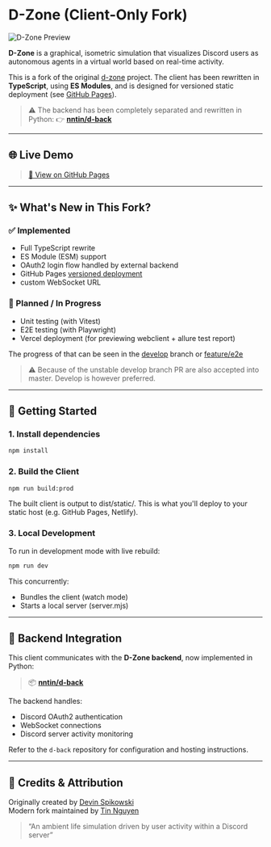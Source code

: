 # D-Zone (Client-Only Fork)

![D-Zone Preview](http://i.imgur.com/PLh059j.gif)

**D-Zone** is a graphical, isometric simulation that visualizes Discord users as autonomous agents in a virtual world based on real-time activity.

This is a fork of the original [d-zone](https://github.com/vegeta897/d-zone) project. The client has been rewritten in **TypeScript**, using **ES Modules**, and is designed for versioned static deployment (see [GitHub Pages](https://github.com/nntin/d-zone/tree/gh-pages)).

> ⚠️ The backend has been completely separated and rewritten in Python:
> 👉 [**nntin/d-back**](https://github.com/nntin/d-back)

---

## 🌐 Live Demo

> [🔗 View on GitHub Pages](https://nntin.github.io/d-zone)

---

## ✨ What's New in This Fork?

### ✅ Implemented

- Full TypeScript rewrite
- ES Module (ESM) support
- OAuth2 login flow handled by external backend
- GitHub Pages [versioned deployment](https://github.com/NNTin/d-zone/tree/gh-pages)
- custom WebSocket URL

### 🧪 Planned / In Progress

- Unit testing (with Vitest)
- E2E testing (with Playwright)
- Vercel deployment (for previewing webclient + allure test report)

The progress of that can be seen in the [develop](https://github.com/NNTin/d-zone/tree/develop) branch or [feature/e2e](https://github.com/NNTin/d-zone/tree/feature/e2e)

> ⚠️ Because of the unstable develop branch PR are also accepted into master. Develop is however preferred.

---

## 🚀 Getting Started

### 1. Install dependencies

```bash
npm install
```

### 2. Build the Client

```bash
npm run build:prod
```
The built client is output to dist/static/. This is what you'll deploy to your static host (e.g. GitHub Pages, Netlify).

### 3. Local Development

To run in development mode with live rebuild:
```bash
npm run dev
```
This concurrently:

- Bundles the client (watch mode)
- Starts a local server (server.mjs)

---

## 🔌 Backend Integration

This client communicates with the **D-Zone backend**, now implemented in Python:

> 📦 [**nntin/d-back**](https://github.com/nntin/d-back)

The backend handles:

- Discord OAuth2 authentication
- WebSocket connections
- Discord server activity monitoring

Refer to the `d-back` repository for configuration and hosting instructions.

---

## 🙏 Credits & Attribution

Originally created by [Devin Spikowski](https://github.com/vegeta897)  
Modern fork maintained by [Tin Nguyen](https://github.com/NNTin)

> “An ambient life simulation driven by user activity within a Discord server”